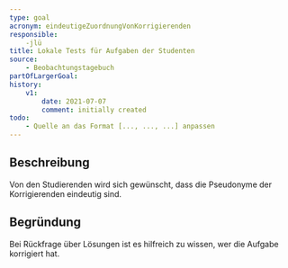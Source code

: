 ```yaml
---
type: goal
acronym: eindeutigeZuordnungVonKorrigierenden
responsible:
    -jlü
title: Lokale Tests für Aufgaben der Studenten
source:
    - Beobachtungstagebuch
partOfLargerGoal: 
history:
    v1:
        date: 2021-07-07
        comment: initially created
todo: 
    - Quelle an das Format [..., ..., ...] anpassen 
---
```


## Beschreibung

Von den Studierenden wird sich gewünscht, dass die Pseudonyme der Korrigierenden eindeutig sind.

## Begründung

Bei Rückfrage über Lösungen ist es hilfreich zu wissen, wer die Aufgabe korrigiert hat.
